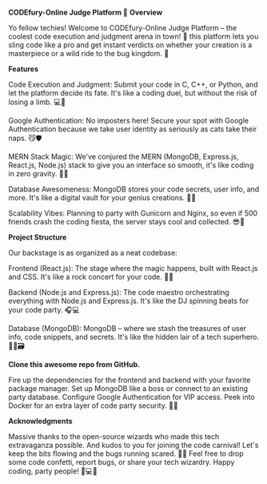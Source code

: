 
**CODEfury-Online Judge Platform 🚀**
**Overview**

 Yo fellow techies! Welcome to CODEfury-Online Judge Platform – the coolest code execution and judgment arena in town! 🎉 this platform lets you sling code like a pro and get instant verdicts on whether your creation is a masterpiece or a wild ride to the bug kingdom. 🐞

**Features**

Code Execution and Judgment: Submit your code in C, C++, or Python, and let the platform decide its fate. It's like a coding duel, but without the risk of losing a limb. 💻🤖

Google Authentication: No imposters here! Secure your spot with Google Authentication because we take user identity as seriously as cats take their naps. 😼🛡️

MERN Stack Magic: We've conjured the MERN (MongoDB, Express.js, React.js, Node.js) stack to give you an interface so smooth, it's like coding in zero gravity. 🚀🌌

Database Awesomeness: MongoDB stores your code secrets, user info, and more. It's like a digital vault for your genius creations. 🏰🔐

Scalability Vibes: Planning to party with Gunicorn and Nginx, so even if 500 friends crash the coding fiesta, the server stays cool and collected. 😎🚀

**Project Structure**

Our backstage is as organized as a neat codebase:

Frontend (React.js): The stage where the magic happens, built with React.js and CSS. It's like a rock concert for your code. 🎸🎤

Backend (Node.js and Express.js): The code maestro orchestrating everything with Node.js and Express.js. It's like the DJ spinning beats for your code party. 🎧💻

Database (MongoDB): MongoDB – where we stash the treasures of user info, code snippets, and secrets. It's like the hidden lair of a tech superhero. 🦸‍♂️🗃️

**Clone this awesome repo from GitHub.**

Fire up the dependencies for the frontend and backend with your favorite package manager.
Set up MongoDB like a boss or connect to an existing party database.
Configure Google Authentication for VIP access.
Peek into Docker for an extra layer of code party security. 🎉🚀



**Acknowledgments**

Massive thanks to the open-source wizards who made this tech extravaganza possible.
And kudos to you for joining the code carnival! Let's keep the bits flowing and the bugs running scared. 🎊🚀
Feel free to drop some code confetti, report bugs, or share your tech wizardry. Happy coding, party people! 🎉💻✨
